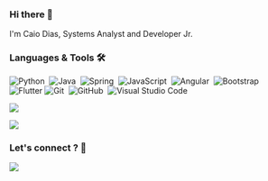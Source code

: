 ### Hi there 👋
I'm Caio Dias, Systems Analyst and Developer Jr.

### Languages & Tools 🛠

![Python](https://img.shields.io/badge/PYTHON-F7DF1E?style=for-the-badge&logo=python&logoColor=black)&nbsp;
![Java](https://img.shields.io/badge/Java-ED8B00?style=for-the-badge&logo=java&logoColor=white)&nbsp;
![Spring](https://img.shields.io/badge/Spring-6DB33F?style=for-the-badge&logo=spring&logoColor=white)&nbsp;
![JavaScript](https://img.shields.io/badge/JavaScript-F7DF1E?style=for-the-badge&logo=javascript&logoColor=black)&nbsp;
![Angular](https://img.shields.io/badge/AGULAR-E4405F?style=for-the-badge&logo=angular&logoColor=white)&nbsp;
![Bootstrap](https://img.shields.io/badge/Bootstrap-563D7C?style=for-the-badge&logo=bootstrap&logoColor=white)&nbsp;
![Flutter](https://img.shields.io/badge/Flutter-1572B6?style=for-the-badge&logo=flutter&logoColor=white)
![Git](https://img.shields.io/badge/Git-E34F26?style=for-the-badge&logo=git&logoColor=white)&nbsp;
![GitHub](https://img.shields.io/badge/GitHub-05122A?style=for-the-badge&logo=github&logoColor=white)&nbsp;
![Visual Studio Code](https://img.shields.io/badge/VsCode-05122A?style=for-the-badge&logo=visual-studio-code&logoColor=white)&nbsp;

<p align="centert">
<a href="https://github.com/anuraghazra/github-readme-stats">
  <img align="center" src="https://github-readme-stats.vercel.app/api?username=CaioCLDias&count_private=true&show_icons=true" />
</a>
</p>
<p align="left">
<a href="https://github.com/anuraghazra/convoychat">
  <img align="center" src="https://github-readme-stats.vercel.app/api/top-langs/?username=CaioCLDias&layout=compact&hide=pascal" />
</a>
 </p>
 
 ### Let's connect ? 🤝
 <p align="left">
    <a href="https://www.linkedin.com/in/caio-cesar-lorenzon-dias/"><img src="https://img.shields.io/badge/LinkedIn-0077B5?style=for-the-badge&logo=linkedin&logoColor=white"></a>
 </p>
<!--
Here are some ideas to get you started:

- 🔭 I’m currently working on ...
- 🌱 I’m currently learning ...
- 👯 I’m looking to collaborate on ...
- 🤔 I’m looking for help with ...
- 💬 Ask me about ...
- 📫 How to reach me: ...
- 😄 Pronouns: ...
- ⚡ Fun fact: ...
-->

